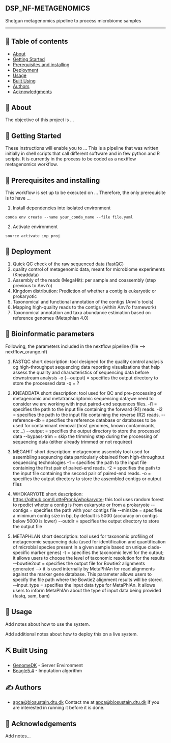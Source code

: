 ## DSP_NF-METAGENOMICS
<p align="left">
Shotgun metagenomics pipeline to process microbiome samples
</p>

---

## 📝 Table of contents

- [About](#about)
- [Getting Started](#getting_started)
- [Prerequisites and installing](#prerequisites_and_installing)
- [Deployment](#deployment)
- [Usage](#usage)
- [Built Using](#built_using)
- [Authors](#authors)
- [Acknowledgments](#acknowledgement)

## 🧐 About <a name = "about"></a>
The objective of this project is ...

## 🏁 Getting Started <a name = "getting_started"></a>
These instructions will enable you to ...
This is a pipeline that was written initially in shell scripts that call different software and in few python and R scripts.
It is currently in the process to be coded as a nextflow metagenomics workflow.

## 🔧 Prerequisites and installing <a name = "prerequisites_and_installing"></a>
This workflow is set up to be executed on ...
Therefore, the only prerequisite is to have ...

1. Install dependencies into isolated environment
```
conda env create --name your_conda_name --file file.yaml
```
2. Activate environment
```
source activate imp_proj
```

## 🚀 Deployment <a name = "deployment"></a>
1. Quick QC check of the raw sequenced data (fastQC)
2. quality control of metagenomic data, meant for microbiome experiments (Kneaddata)
3. Assembly of the reads (MegaHit): per sample and coassembly (step previous to Anvi'o)
4. Kingdom distribution: Prediction of whether a contig is eukaryotic or prokaryotic   
5. Taxonomical and functional annotation of the contigs (Anvi'o tools)
6. Mapping high-quality reads to the contigs (within Anvi'o framework)
7. Taxonomical annotation and taxa abundance estimation based on reference genomes (Metaphlan 4.0)

## 🧬 Bioinformatic parameters <a name = "deployment"></a>
Following, the parameters included in the nextflow pipeline (file --> nextflow_orange.nf)

1. FASTQC
short description: tool designed for the quality control analysis og high-throughput sequencing data reporting visualizations that help assess the quality and 
characteristics of sequencing data before downstream analysis
-o (--output) = specifies the output directory to store the processed data
-q = ?

2. KNEADDATA
short description: tool used for QC and pre-processing of metagenomic and metatranscriptomic sequencing data;we need to consider we are working with input paired-end 
sequences files.
-i1 = specifies the path to the input file containing the forward (R1) reads.
-i2 = specifies the path to the input file containing the reverse (R2) reads.
--reference-db = specifies the reference database or databases to be used for contaminant removal (host genomes, known contaminants, etc...)
--output = specifies the output directory to store the processed data
--bypass-trim = skip the trimming step during the processing of sequencing data (either already trimmed or not required)

3. MEGAHIT
short description: metagenome assembly tool used for assembling seqeuncing data particularly obtained from high-throughput sequencing technologies
-1 = specifies the path to the input file containing the first pair of paired-end reads.
-2 = specifies the path to the input file containing the second pair of paired-end reads.
-o = specifies the output directory to store the assembled contigs or output files

4. WHOKARYOTE
short description: https://github.com/LottePronk/whokaryote; this tool uses random forest to rpedict wheter a contig is from eukaryote or from a prokaryote
--contigs = specifies the path with your contigs file
--minsize = specifies a minimum contig size in bp, by default is 5000 (accuracy on contigs below 5000 is lower)
--outdir = specifies the output directory to store the output file

5. METAPHLAN
short description: tool used for taxonomic profiling of metagenomic sequencing data (used for identification and quantification of microbial species present in a 
given sample based on unique clade-specific marker genes)
-t = specifies the taxonomic level for the output; it allows users to choose the level of taxonomic resolution for the results
--bowtie2out = specifies the output file for Bowtie2 alignments generated --> it is used internally by MetaPhlAn for read alignments against the marker gene database. 
This parameter allows users to specify the file path where the Bowtie2 alignment results will be stored.
--input_type = specifies the input data type for MetaPhlAn. It allows users to inform MetaPhlAn about the type of input data being provided (fastq, sam, bam) 


## 🎈 Usage <a name="usage"></a>
Add notes about how to use the system.

Add additional notes about how to deploy this on a live system.
## ⛏️ Built Using <a name = "built_using"></a>
- [GenomeDK](https://genome.au.dk/) - Server Environment
- [Beagle5.4](https://faculty.washington.edu/browning/beagle/beagle.html) - Imputation algorithm
## ✍️ Authors <a name = "authors"></a>
- [apca@biosustain.dtu.dk](https://github.com/apalleja)
Contact me at apca@biosustain.dtu.dk if you are interested in running it before it is done.
## 🎉 Acknowledgements <a name = "acknowledgement"></a>
Add notes...
